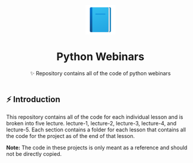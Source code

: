 <p align="center">
 <img alt="Project logo" height="80" src="https://raw.githubusercontent.com/iamrahulmahato/call-list/main/static/img/add-readme.png">
</p>
<h1 align="center">Python Webinars</h1>

<div align="center">
  ✨ Repository contains all of the code of python webinars
</div>

<br />


## ⚡️ Introduction
This repository contains all of the code for each individual lesson and is broken into five lecture. lecture-1, lecture-2, lecture-3, lecture-4, and lecture-5. Each section contains a folder for each lesson that contains all the code for the project as of the end of that lesson.


**Note:** 
The code in these projects is only meant as a reference and should not be directly copied.


